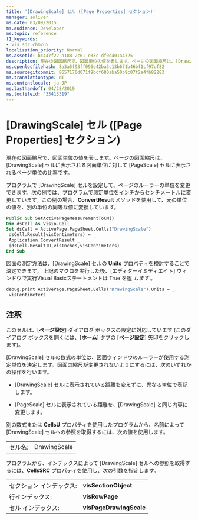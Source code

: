 ```yaml
---
title: '[DrawingScale] セル ([Page Properties] セクション)'
manager: soliver
ms.date: 03/09/2015
ms.audience: Developer
ms.topic: reference
f1_keywords:
- vis_sdr.chm265
localization_priority: Normal
ms.assetid: bc447f22-a188-2c61-e33c-df0d401a4725
description: 現在の図面縮尺で、図面単位の値を表します。ページの図面縮尺は、[DrawingScale] セルに表示される図面単位に対して [PageScale] セルに表示されるページ単位の比率です。
ms.openlocfilehash: 8a3a5f93ff096e42ba3c13b671b46bf1cf97df82
ms.sourcegitcommit: 8657170d071f9bcf680aba50b9c07f2a4fb82283
ms.translationtype: MT
ms.contentlocale: ja-JP
ms.lasthandoff: 04/28/2019
ms.locfileid: "33413319"
---
```

# <a name="drawingscale-cell-page-properties-section"></a>[DrawingScale] セル ([Page Properties] セクション)

現在の図面縮尺で、図面単位の値を表します。ページの図面縮尺は、[DrawingScale] セルに表示される図面単位に対して [PageScale] セルに表示されるページ単位の比率です。
  
プログラムで [DrawingScale] セルを設定して、ページのルーラーの単位を変更できます。次の例では、プログラムで測定単位をインチからセンチメートルに変更しています。この例の場合、**ConvertResult** メソッドを使用して、元の単位の値を、別の単位の同等な値に変換しています。 
  
```vb
Public Sub SetActivePageMeasurementToCM() 
Dim dsCell As Visio.Cell 
Set dsCell = ActivePage.PageSheet.Cells("DrawingScale") 
 dsCell.Result(visCentimeters) = _ 
 Application.ConvertResult _ 
 (dsCell.ResultIU,visInches,visCentimeters) 
End Sub 
```

図面の測定方法は、[DrawingScale] セルの **Units** プロパティを検討することで決定できます。 上記のマクロを実行した後、[エディターイミディエイト] ウィンドウで実行Visual Basicステートメントは True を返  *します*  。 
  
```vb
debug.print ActivePage.PageSheet.Cells("DrawingScale").Units = _ 
 visCentimeters 
```

## <a name="remarks"></a>注釈

このセルは、[**ページ設定**] ダイアログ ボックスの設定に対応しています (このダイアログ ボックスを開くには、[**ホーム**] タブの [**ページ設定**] 矢印をクリックします)。 
  
[DrawingScale] セルの数式の単位は、図面ウィンドウのルーラーが使用する測定単位を決定します。図面の縮尺が変更されないようにするには、次のいずれかの操作を行います。
  
- [DrawingScale] セルに表示されている距離を変えずに、異なる単位で表記します。
    
- [PageScale] セルに表示されている距離を、[DrawingScale] と同じ内容に変更します。
    
別の数式または **CellsU** プロパティを使用したプログラムから、名前によって [DrawingScale] セルへの参照を取得するには、次の値を使用します。 
  
|||
|:-----|:-----|
|セル名:  <br/> |DrawingScale  <br/> |
   
プログラムから、インデックスによって [DrawingScale] セルへの参照を取得するには、**CellsSRC** プロパティを使用し、次の引数を指定します。 
  
|||
|:-----|:-----|
|セクション インデックス:  <br/> |**visSectionObject** <br/> |
|行インデックス:  <br/> |**visRowPage** <br/> |
|セル インデックス:  <br/> |**visPageDrawingScale** <br/> |
   

